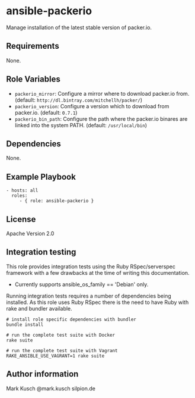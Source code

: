 # ansible-packerio

Manage installation of the latest stable version of packer.io.

## Requirements

None.

## Role Variables

* ``packerio_mirror``: Configure a mirror where to download packer.io from. (default: ``http://dl.bintray.com/mitchellh/packer/``)
* ``packerio_version``: Configure a version which to download from packer.io. (default: ``0.7.1``)
* ``packerio_bin_path``: Configure the path where the packer.io binares are linked into the system PATH. (default: ``/usr/local/bin``)

## Dependencies

None.

## Example Playbook

    - hosts: all
      roles:
         - { role: ansible-packerio }

## License

Apache Version 2.0

## Integration testing

This role provides integration tests using the Ruby RSpec/serverspec framework
with a few drawbacks at the time of writing this documentation.

- Currently supports ansible_os_family == 'Debian' only.

Running integration tests requires a number of dependencies being
installed. As this role uses Ruby RSpec there is the need to have
Ruby with rake and bundler available.

    # install role specific dependencies with bundler
    bundle install

<!-- -->

    # run the complete test suite with Docker
    rake suite

<!-- -->

    # run the complete test suite with Vagrant
    RAKE_ANSIBLE_USE_VAGRANT=1 rake suite


## Author information

Mark Kusch @mark.kusch silpion.de


<!-- vim: set nofen ts=4 sw=4 et: -->
